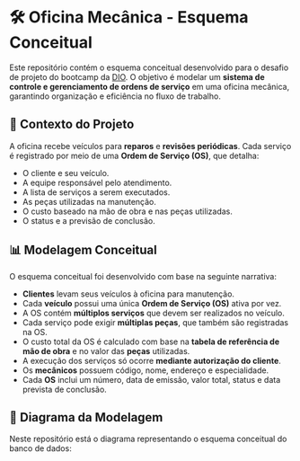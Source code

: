 # 🛠️ Oficina Mecânica - Esquema Conceitual  

Este repositório contém o esquema conceitual desenvolvido para o desafio de projeto do bootcamp da [DIO](https://www.dio.me/). O objetivo é modelar um **sistema de controle e gerenciamento de ordens de serviço** em uma oficina mecânica, garantindo organização e eficiência no fluxo de trabalho.  

## 📌 Contexto do Projeto  

A oficina recebe veículos para **reparos** e **revisões periódicas**. Cada serviço é registrado por meio de uma **Ordem de Serviço (OS)**, que detalha:  

- O cliente e seu veículo.  
- A equipe responsável pelo atendimento.  
- A lista de serviços a serem executados.  
- As peças utilizadas na manutenção.  
- O custo baseado na mão de obra e nas peças utilizadas.  
- O status e a previsão de conclusão.  

## 📊 Modelagem Conceitual  

O esquema conceitual foi desenvolvido com base na seguinte narrativa:  

- **Clientes** levam seus veículos à oficina para manutenção.  
- Cada **veículo** possui uma única **Ordem de Serviço (OS)** ativa por vez.  
- A OS contém **múltiplos serviços** que devem ser realizados no veículo.  
- Cada serviço pode exigir **múltiplas peças**, que também são registradas na OS.  
- O custo total da OS é calculado com base na **tabela de referência de mão de obra** e no valor das **peças** utilizadas.  
- A execução dos serviços só ocorre **mediante autorização do cliente**.  
- Os **mecânicos** possuem código, nome, endereço e especialidade.  
- Cada **OS** inclui um número, data de emissão, valor total, status e data prevista de conclusão.  

## 📌 Diagrama da Modelagem  

Neste repositório está o diagrama representando o esquema conceitual do banco de dados:  

